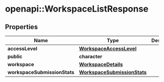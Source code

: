 # openapi::WorkspaceListResponse


## Properties
Name | Type | Description | Notes
------------ | ------------- | ------------- | -------------
**accessLevel** | [**WorkspaceAccessLevel**](WorkspaceAccessLevel.md) |  | [optional] 
**public** | **character** |  | [optional] 
**workspace** | [**WorkspaceDetails**](WorkspaceDetails.md) |  | [optional] 
**workspaceSubmissionStats** | [**WorkspaceSubmissionStats**](WorkspaceSubmissionStats.md) |  | [optional] 


